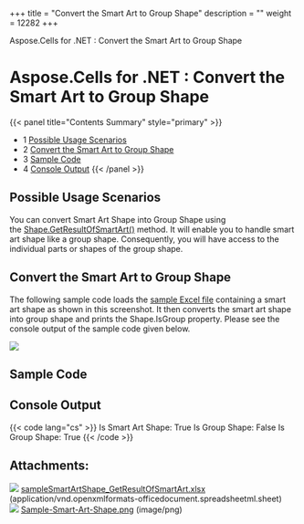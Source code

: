 +++
title = "Convert the Smart Art to Group Shape" 
description = "" 
weight = 12282 
+++

Aspose.Cells for .NET : Convert the Smart Art to Group Shape  

# Aspose.Cells for .NET : Convert the Smart Art to Group Shape


{{< panel title="Contents Summary" style="primary" >}}
*   1 [Possible Usage Scenarios](#ConverttheSmartArttoGroupShape-PossibleUsageScenarios)
*   2 [Convert the Smart Art to Group Shape](#ConverttheSmartArttoGroupShape-ConverttheSmartArttoGroupShape)
*   3 [Sample Code](#ConverttheSmartArttoGroupShape-SampleCode)
*   4 [Console Output](#ConverttheSmartArttoGroupShape-ConsoleOutput)
{{< /panel >}}
 

## Possible Usage Scenarios

You can convert Smart Art Shape into Group Shape using the [Shape.GetResultOfSmartArt()](https://apireference.aspose.com/net/cells/aspose.cells.drawing/shape/methods/getresultofsmartart) method. It will enable you to handle smart art shape like a group shape. Consequently, you will have access to the individual parts or shapes of the group shape.

## Convert the Smart Art to Group Shape

The following sample code loads the [sample Excel file](https://docs2.aspose.com/cells/net/attachments/54690186/55541793.xlsx) containing a smart art shape as shown in this screenshot. It then converts the smart art shape into group shape and prints the Shape.IsGroup property. Please see the console output of the sample code given below.

![](https://docs2.aspose.com/cells/net/attachments/54690186/55541797.png)

## Sample Code

## Console Output

{{< code lang="cs" >}}
Is Smart Art Shape: True
Is Group Shape: False
Is Group Shape: True
{{< /code >}}

## Attachments:

![](https://docs2.aspose.com/cells/net/images/icons/bullet_blue.gif) [sampleSmartArtShape\_GetResultOfSmartArt.xlsx](https://docs2.aspose.com/cells/net/attachments/54690186/55541793.xlsx) (application/vnd.openxmlformats-officedocument.spreadsheetml.sheet)  
![](https://docs2.aspose.com/cells/net/images/icons/bullet_blue.gif) [Sample-Smart-Art-Shape.png](https://docs2.aspose.com/cells/net/attachments/54690186/55541797.png) (image/png)  

